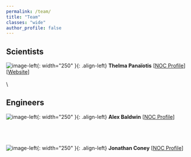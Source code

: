```yaml
---
permalink: /team/
title: "Team"
classes: "wide"
author_profile: false
---
```

## Scientists
![image-left](){: width="250" }{: .align-left} **Thelma Panaïotis** \[[NOC Profile](https://noc.ac.uk/n/Thelma%20Panaiotis)\] \[[Website](https://thelmapana.github.io/)\]
\
\
\
## Engineers
![image-left](){: width="250" }{: .align-left} **Alex Baldwin** \[[NOC Profile](https://noc.ac.uk/n/Alex%20Baldwin)\]
\
\
\
\
\
![image-left](){: width="250" }{: .align-left} **Jonathan Coney** \[[NOC Profile](https://noc.ac.uk/n/Jonathan%20Coney)\]
